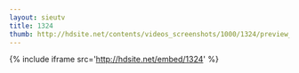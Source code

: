 ```yaml
---
layout: sieutv
title: 1324
thumb: http://hdsite.net/contents/videos_screenshots/1000/1324/preview_360p.mp4.jpg
---
```

{% include iframe src='http://hdsite.net/embed/1324' %}
 
